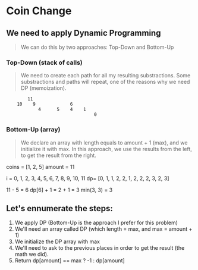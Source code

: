 # Coin Change

## We need to apply Dynamic Programming
> We can do this by two approaches: Top-Down and Bottom-Up

### Top-Down (stack of calls)
> We need to create each path for all my resulting substractions. Some substractions and paths will repeat, one of the reasons why we need DP (memoization).

            11
        10    9             6
                4      5    4    1
                                     0

### Bottom-Up (array)
> We declare an array with length equals to amount + 1 (max), and we initialize it with max. In this approach, we use the results from the left, to get the result from the right.

coins = [1, 2, 5]
amount = 11

i = 0, 1, 2, 3, 4, 5, 6, 7, 8, 9, 10, 11
dp= [0, 1, 1, 2, 2, 1, 2, 2, 2, 3, 2, 3]

11 - 5 = 6
dp[6] + 1 = 2 + 1 = 3
min(3, 3) = 3


## Let's ennumerate the steps:
1. We apply DP (Bottom-Up is the approach I prefer for this problem)
2. We'll need an array called DP (which length = max, and max = amount + 1)
3. We initialize the DP array with max
4. We'll need to ask to the previous places in order to get the result (the math we did).
5. Return dp[amount] == max ? -1 : dp[amount]


 





